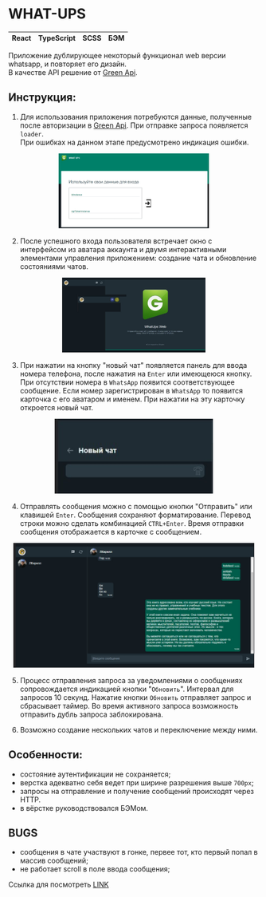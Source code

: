 # WHAT-UPS

| React | TypeScript | SCSS | БЭМ |
| ----- | ---------- | ---- | --- |

Приложение дублирующее некоторый функционал web версии whatsapp, и повторяет его дизайн.\
В качестве API решение от [Green Api]([https://green-api.com/]).

## Инструкция:

1. Для использования приложения потребуются данные, полученные после авторизации в [Green Api]([https://green-api.com/]). При отправке запроса появляется `loader`.\
При ошибках на данном этапе предусмотрено индикация ошибки.
<p align="center">
<img  height='150px' 
align-item='center' src='./assets/intro-landing.jpg'>
</p>

2. После успешного входа пользователя встречает окно с интерфейсом из аватара аккаунта и двумя интерактивными элементами управления приложением: создание чата и обновление состояниями чатов.
<p align="center">
<img  height='150px' 
align-item='center' src='./assets/intro.jpg'>
</p>

3. При нажатии на кнопку "новый чат" появляется панель для ввода номера телефона, после нажатия на `Enter` или имеющеюся кнопку. При отсутствии номера в `WhatsApp` появится соответствующее сообщение. Если номер зарегистрирован в `WhatsApp` то появится карточка с его аватаром и именем.
При нажатии на эту карточку откроется новый чат.
<p align="center">
<img  height='150px' 
align-item='center' src='./assets/new-chat.jpg'>
</p>

4. Отправлять сообщения можно с помощью кнопки "Отправить" или клавишей `Enter`. Сообщения сохраняют форматирование. Перевод строки можно сделать комбинацией `CTRL+Enter`. Время отправки сообщения отображается в карточке с сообщением. 
<p align="center">
<img  height='250px'
align-item='center' src='./assets/chat.jpg'>
</p>

5. Процесс отправления запроса за уведомлениями о сообщениях сопровождается индикацией кнопки "`Обновить`". Интервал для запросов 10 секунд. Нажатие кнопки `Обновить` отправляет запрос и сбрасывает таймер. Во время активного запроса возможность отправить дубль запроса заблокирована.

6. Возможно создание нескольких чатов и переключение между ними.

## Особенности: 
- состояние аутентификации не сохраняется;
- верстка адекватно себя ведет при ширине разрешения выше `700px`;
- запросы на отправление и получение сообщений происходят через HTTP.
- в вёрстке руководствовался БЭМом.

## BUGS
- сообщения в чате участвуют в гонке, первее тот, кто первый попал в массив сообщений;
- не работает scroll в поле ввода сообщения; 

Ссылка для посмотреть
[LINK](https://whatups.klazar.online)